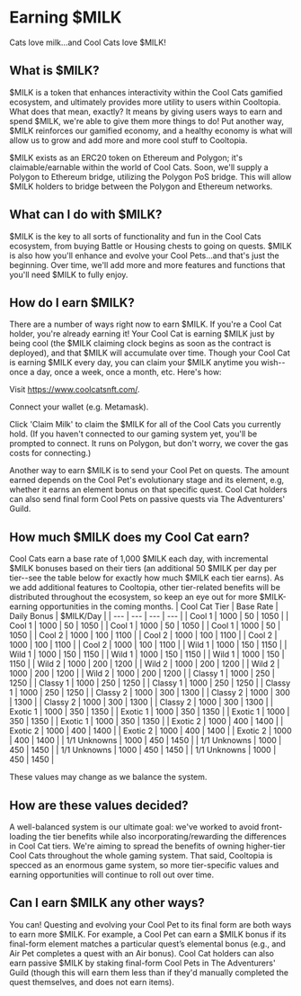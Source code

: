 # Earning $MILK


Cats love milk...and Cool Cats love $MILK!

## What is $MILK?


$MILK is a token that enhances interactivity within the Cool Cats gamified ecosystem, and ultimately provides more utility to users within Cooltopia. What does that mean, exactly? It means by giving users ways to earn and spend $MILK, we're able to give them more things to do! Put another way, $MILK reinforces our gamified economy, and a healthy economy is what will allow us to grow and add more and more cool stuff to Cooltopia.

$MILK exists as an ERC20 token on Ethereum and Polygon; it's claimable/earnable within the world of Cool Cats. Soon, we'll supply a Polygon to Ethereum bridge, utilizing the Polygon PoS bridge. This will allow $MILK holders to bridge between the Polygon and Ethereum networks. 

## What can I do with $MILK?


$MILK is the key to all sorts of functionality and fun in the Cool Cats ecosystem, from buying Battle or Housing chests to going on quests. $MILK is also how you'll enhance and evolve your Cool Pets...and that's just the beginning. Over time, we'll add more and more features and functions that you'll need $MILK to fully enjoy.

## How do I earn $MILK?


There are a number of ways right now to earn $MILK. If you're a Cool Cat holder, you're already earning it! Your Cool Cat is earning $MILK just by being cool (the $MILK claiming clock begins as soon as the contract is deployed), and that $MILK will accumulate over time. Though your Cool Cat is earning $MILK every day, you can claim your $MILK anytime you wish--once a day, once a week, once a month, etc. Here's how:

Visit https://www.coolcatsnft.com/.

Connect your wallet (e.g. Metamask).

Click 'Claim Milk' to claim the $MILK for all of the Cool Cats you currently hold. (If you haven't connected to our gaming system yet, you'll be prompted to connect. It runs on Polygon, but don't worry, we cover the gas costs for connecting.)

Another way to earn $MILK is to send your Cool Pet on quests. The amount earned depends on the Cool Pet's evolutionary stage and its element, e.g, whether it earns an element bonus on that specific quest. Cool Cat holders can also send final form Cool Pets on passive quests via The Adventurers' Guild.

## How much $MILK does my Cool Cat earn?


Cool Cats earn a base rate of 1,000 $MILK each day, with incremental $MILK bonuses based on their tiers (an additional 50 $MILK per day per tier--see the table below for exactly how much $MILK each tier earns). As we add additional features to Cooltopia, other tier-related benefits will be distributed throughout the ecosystem, so keep an eye out for more $MILK-earning opportunities in the coming months. 
| Cool Cat Tier | Base Rate | Daily Bonus | $MILK/Day |
| --- | --- | --- | --- |
| Cool 1 | 1000 | 50 | 1050 |
| Cool 1 | 1000 | 50 | 1050 |
| Cool 1 | 1000 | 50 | 1050 |
| Cool 1 | 1000 | 50 | 1050 |
| Cool 2 | 1000 | 100 | 1100 |
| Cool 2 | 1000 | 100 | 1100 |
| Cool 2 | 1000 | 100 | 1100 |
| Cool 2 | 1000 | 100 | 1100 |
| Wild 1 | 1000 | 150 | 1150 |
| Wild 1 | 1000 | 150 | 1150 |
| Wild 1 | 1000 | 150 | 1150 |
| Wild 1 | 1000 | 150 | 1150 |
| Wild 2 | 1000 | 200 | 1200 |
| Wild 2 | 1000 | 200 | 1200 |
| Wild 2 | 1000 | 200 | 1200 |
| Wild 2 | 1000 | 200 | 1200 |
| Classy 1 | 1000 | 250 | 1250 |
| Classy 1 | 1000 | 250 | 1250 |
| Classy 1 | 1000 | 250 | 1250 |
| Classy 1 | 1000 | 250 | 1250 |
| Classy 2 | 1000 | 300 | 1300 |
| Classy 2 | 1000 | 300 | 1300 |
| Classy 2 | 1000 | 300 | 1300 |
| Classy 2 | 1000 | 300 | 1300 |
| Exotic 1 | 1000 | 350 | 1350 |
| Exotic 1 | 1000 | 350 | 1350 |
| Exotic 1 | 1000 | 350 | 1350 |
| Exotic 1 | 1000 | 350 | 1350 |
| Exotic 2 | 1000 | 400 | 1400 |
| Exotic 2 | 1000 | 400 | 1400 |
| Exotic 2 | 1000 | 400 | 1400 |
| Exotic 2 | 1000 | 400 | 1400 |
| 1/1 Unknowns | 1000 | 450 | 1450 |
| 1/1 Unknowns | 1000 | 450 | 1450 |
| 1/1 Unknowns | 1000 | 450 | 1450 |
| 1/1 Unknowns | 1000 | 450 | 1450 |

These values may change as we balance the system.

## How are these values decided?


A well-balanced system is our ultimate goal: we've worked to avoid front-loading the tier benefits while also incorporating/rewarding the differences in Cool Cat tiers. We're aiming to spread the benefits of owning higher-tier Cool Cats throughout the whole gaming system. That said, Cooltopia is specced as an enormous game system, so more tier-specific values and earning opportunities will continue to roll out over time.

## Can I earn $MILK any other ways?


You can! Questing and evolving your Cool Pet to its final form are both ways to earn more $MILK. For example, a Cool Pet can earn a $MILK bonus if its final-form element matches a particular quest’s elemental bonus (e.g., and Air Pet completes a quest with an Air bonus). Cool Cat holders can also earn passive $MILK by staking final-form Cool Pets in The Adventurers' Guild (though this will earn them less than if they'd manually completed the quest themselves, and does not earn items). 

​
